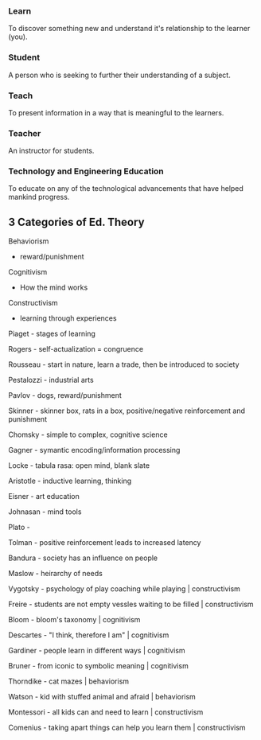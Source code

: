 ### Learn
 To discover something new and understand it's relationship to the learner (you).

### Student
 A person who is seeking to further their understanding of a subject.

### Teach
 To present information in a way that is meaningful to the learners.

### Teacher
 An instructor for students.

### Technology and Engineering Education
 To educate on any of the technological advancements that have helped mankind progress.

## 3 Categories of Ed. Theory

Behaviorism
 - reward/punishment

Cognitivism
 - How the mind works

Constructivism
 - learning through experiences

Piaget - stages of learning

Rogers - self-actualization = congruence

Rousseau - start in nature, learn a trade, then be introduced to society

Pestalozzi - industrial arts

Pavlov - dogs, reward/punishment

Skinner - skinner box, rats in a box, positive/negative reinforcement and punishment

Chomsky - simple to complex, cognitive science

Gagner - symantic encoding/information processing

Locke - tabula rasa: open mind, blank slate

Aristotle - inductive learning, thinking

Eisner - art education

Johnasan - mind tools

Plato - 

Tolman - positive reinforcement leads to increased latency

Bandura - society has an influence on people

Maslow - heirarchy of needs

Vygotsky - psychology of play coaching while playing | constructivism

Freire - students are not empty vessles waiting to be filled | constructivism

Bloom - bloom's taxonomy | cognitivism

Descartes - "I think, therefore I am" | cognitivism

Gardiner - people learn in different ways | cognitivism

Bruner - from iconic to symbolic meaning | cognitivism

Thorndike - cat mazes | behaviorism

Watson - kid with stuffed animal and afraid | behaviorism

Montessori - all kids can and need to learn | constructivism

Comenius - taking apart things can help you learn them | constructivism
